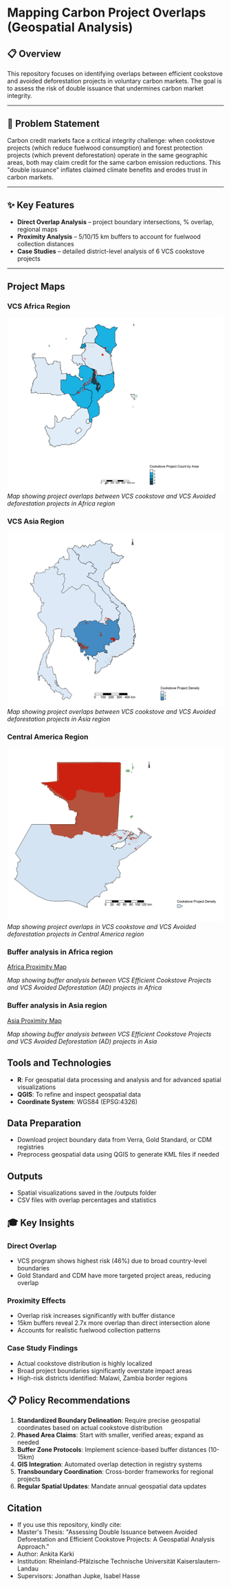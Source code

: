 # Mapping Carbon Project Overlaps (Geospatial Analysis)

## 📋 Overview
This repository focuses on identifying overlaps between efficient cookstove and avoided deforestation projects in voluntary carbon markets. The goal is to assess the risk of double issuance that undermines carbon market integrity.

---

## 🎯 Problem Statement
Carbon credit markets face a critical integrity challenge: when cookstove projects (which reduce fuelwood consumption) and forest protection projects (which prevent deforestation) operate in the same geographic areas, both may claim credit for the same carbon emission reductions. This "double issuance" inflates claimed climate benefits and erodes trust in carbon markets.

---

## ✨ Key Features

- **Direct Overlap Analysis** – project boundary intersections, % overlap, regional maps  
- **Proximity Analysis** – 5/10/15 km buffers to account for fuelwood collection distances  
- **Case Studies** – detailed district-level analysis of 6 VCS cookstove projects  

---

## Project Maps
### VCS Africa Region
![Africa Overlap Map](https://github.com/ankita-karki/Doubleissuance_Overlap/blob/main/output_maps/VCS_Africa.png?raw=true)
*Map showing project overlaps between VCS cookstove and VCS Avoided deforestation projects in Africa region*

### VCS Asia Region
![Asia Overlap Map](https://github.com/ankita-karki/Doubleissuance_Overlap/blob/main/output_maps/VCS_Asia.png?raw=true)
*Map showing project overlaps between VCS cookstove and VCS Avoided deforestation projects in Asia region*

### Central America Region
![CentralAmerica Overlap Map](https://github.com/ankita-karki/Doubleissuance_Overlap/blob/main/output_maps/VCS_CentralAmerica.png?raw=true)
*Map showing project overlaps in VCS cookstove and VCS Avoided deforestation projects in Central America region*

### Buffer analysis in Africa region
[Africa Proximity Map](https://github.com/ankita-karki/Doubleissuance_Overlap/blob/main/output_maps/Africa_Proximity.png?raw=true)

*Map showing buffer analysis between VCS Efficient Cookstove Projects and VCS Avoided Deforestation (AD) projects in Africa*

### Buffer analysis in Asia region
[Asia Proximity Map](https://github.com/ankita-karki/Doubleissuance_Overlap/blob/main/output_maps/Asia_Proximity.png?raw=true)

*Map showing buffer analysis between VCS Efficient Cookstove Projects and VCS Avoided Deforestation (AD) projects in Asia*

## Tools and Technologies
* **R**: For geospatial data processing and analysis and  for advanced spatial visualizations
* **QGIS**: To refine and inspect geospatial data
* **Coordinate System**: WGS84 (EPSG:4326)

## Data Preparation
* Download project boundary data from Verra, Gold Standard, or CDM registries
* Preprocess geospatial data using QGIS to generate KML files if needed

## Outputs
* Spatial visualizations saved in the /outputs folder
* CSV files with overlap percentages and statistics

## 🎓 Key Insights

### Direct Overlap
- VCS program shows highest risk (46%) due to broad country-level boundaries
- Gold Standard and CDM have more targeted project areas, reducing overlap

### Proximity Effects
- Overlap risk increases significantly with buffer distance
- 15km buffers reveal 2.7x more overlap than direct intersection alone
- Accounts for realistic fuelwood collection patterns

### Case Study Findings
- Actual cookstove distribution is highly localized
- Broad project boundaries significantly overstate impact areas
- High-risk districts identified: Malawi, Zambia border regions

## 📋 Policy Recommendations

1. **Standardized Boundary Delineation**: Require precise geospatial coordinates based on actual cookstove distribution
2. **Phased Area Claims**: Start with smaller, verified areas; expand as needed
3. **Buffer Zone Protocols**: Implement science-based buffer distances (10-15km)
4. **GIS Integration**: Automated overlap detection in registry systems
5. **Transboundary Coordination**: Cross-border frameworks for regional projects
6. **Regular Spatial Updates**: Mandate annual geospatial data updates

## Citation
* If you use this repository, kindly cite:
* Master's Thesis: "Assessing Double Issuance between Avoided Deforestation and Efficient Cookstove Projects: A Geospatial Analysis Approach."
* Author: Ankita Karki
* Institution: Rheinland-Pfälzische Technische Universität Kaiserslautern-Landau
* Supervisors: Jonathan Jupke, Isabel Hasse
